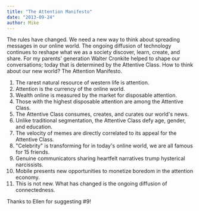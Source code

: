 ```yaml
---
title: "The Attention Manifesto"
date: "2013-09-24"
author: Mike
---
```


The rules have changed. We need a new way to think about spreading messages in our online world. The ongoing diffusion of technology continues to reshape what we as a society discover, learn, create, and share. For my parents' generation Walter Cronkite helped to shape our conversations; today that is determined by the Attentive Class. How to think about our new world? The Attention Manifesto.

1. The rarest natural resource of western life is attention.
2. Attention is the currency of the online world.
3. Wealth online is measured by the market for disposable attention.
4. Those with the highest disposable attention are among the Attentive Class.
5. The Attentive Class consumes, creates, and curates our world's news.
6. Unlike traditional segmentation, the Attentive Class defy age, gender, and education.
7. The velocity of memes are directly correlated to its appeal for the Attentive Class.
8. "Celebrity" is transforming for in today's online world, we are all famous for 15 friends.
9. Genuine communicators sharing heartfelt narratives trump hysterical narcissists.
10. Mobile presents new opportunities to monetize boredom in the attention economy.
11. This is not new. What has changed is the ongoing diffusion of connectedness.

Thanks to Ellen for suggesting #9!
